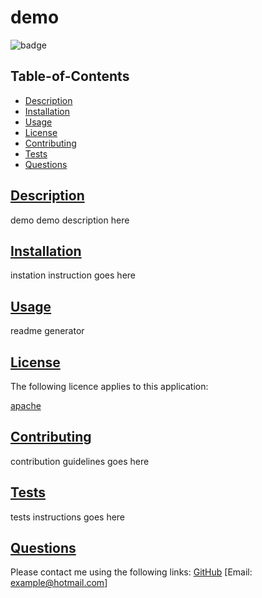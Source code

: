 
  # demo

  
  
  ![badge](https://img.shields.io/badge/label-license-redapache)
    
  
  ## Table-of-Contents
  * [Description](#description)
  * [Installation](#installation)
  * [Usage](#usage)
  * [License](#license)
  * [Contributing](#contributing)
  * [Tests](#tests)
  * [Questions](#questions)
  
  ## [Description](#table-of-contents)
  demo
  demo description here
  ## [Installation](#table-of-contents)
  instation instruction goes here
  
  ## [Usage](#table-of-contents)
  readme generator
  
  
  ## [License](#table-of-contents)
  The following licence applies to this application:
  
  [apache](https://choosealicense.com/licenses/)
    
    
 
  ## [Contributing](#table-of-contents)
  contribution guidelines goes here
  
  ## [Tests](#table-of-contents)
  tests instructions goes here
  
  ## [Questions](#table-of-contents)
  Please contact me using the following links:
  [GitHub](https://github.com/exampleusername)
  [Email: example@hotmail.com]

